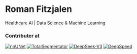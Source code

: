# Roman Fitzjalen

Healthcare AI | Data Science & Machine Learning

### Contributer at

[![nnUNet](https://img.shields.io/badge/nnUNet-GitHub-4A90E2?style=flat-square)](https://github.com/MIC-DKFZ/nnUNet)  [![TotalSegmentator](https://img.shields.io/badge/TotalSegmentator-GitHub-4A90E2?style=flat-square)](https://github.com/wasserth/TotalSegmentator)  [![DeepSeek-V3](https://img.shields.io/badge/DeepSeek--V3-GitHub-4A90E2?style=flat-square)](https://github.com/deepseek-ai/DeepSeek-V3)  [![DeepSpeed](https://img.shields.io/badge/DeepSpeed-GitHub-4A90E2?style=flat-square)](https://github.com/deepspeedai/DeepSpeed)
